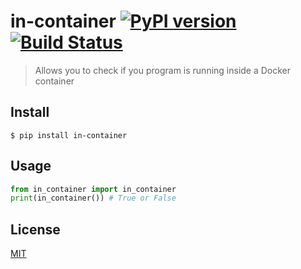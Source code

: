 # in-container [![PyPI version](https://badge.fury.io/py/in-container.svg)](https://badge.fury.io/py/in-container)[![Build Status](https://travis-ci.com/ZiggerZZ/in_container.svg?branch=master)](https://travis-ci.com/ZiggerZZ/in_container)

> Allows you to check if you program is running inside a Docker container

## Install

```
$ pip install in-container
```

## Usage

```python
from in_container import in_container
print(in_container()) # True or False
```

## License

[MIT](https://github.com/ZiggerZZ/in_container/blob/master/LICENSE)
